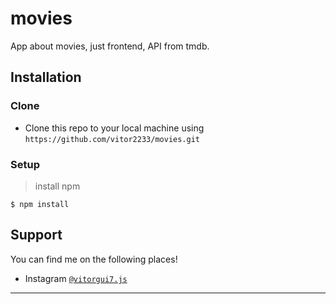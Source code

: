 # movies

App about movies, just frontend, API from tmdb.

## Installation

### Clone

- Clone this repo to your local machine using `https://github.com/vitor2233/movies.git`

### Setup

> install npm

```shell
$ npm install
```

## Support

You can find me on the following places!

- Instagram <a href="https://www.instagram.com/vitor7.js/" target="_blank">`@vitorgui7.js`</a>

---
